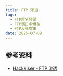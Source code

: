 ```yaml
---
title: FTP 渗透
tags:
  - FTP匿名登录
  - FTP弱口令爆破
  - FTP反弹攻击
date: 2025-07-09
---
```

## 参考资料
- [HackViser - FTP 渗透](https://hackviser.com/tactics/pentesting/services/ftp)